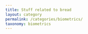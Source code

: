 ```yaml
---
title: Stuff related to bread
layout: category
permalink: /categories/biometrics/
taxonomy: biometrics
---
```

